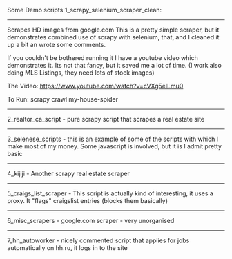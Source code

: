 Some Demo scripts
1_scrapy_selenium_scraper_clean:
___
Scrapes HD images from google.com
This is a pretty simple scraper, but it demonstrates combined use
of scrapy with selenium, that, and I cleaned it up a bit an wrote some comments.

If you couldn't be bothered running it I have a youtube video which
demonstrates it. Its not that fancy, but it saved me a lot of time.
(I work also doing MLS Listings, they need lots of stock images)

The Video: 
https://www.youtube.com/watch?v=cVXg5elLmu0

To Run:
scrapy crawl my-house-spider
___

2_realtor_ca_script - pure scrapy script that scrapes a real estate site
___
3_selenese_scripts - this is an example of some of the scripts with which I make most of my money. Some javascript is involved, but it is I admit pretty basic
___
4_kijiji - Another scrapy real estate scraper 
___
5_craigs_list_scraper - This script is actually kind of interesting, it uses a proxy. It "flags" craigslist entries (blocks them basically)
___
6_misc_scrapers - google.com scraper - very unorganised
___
7_hh_autoworker - nicely commented script that applies for jobs automatically on hh.ru, it logs in to the site
